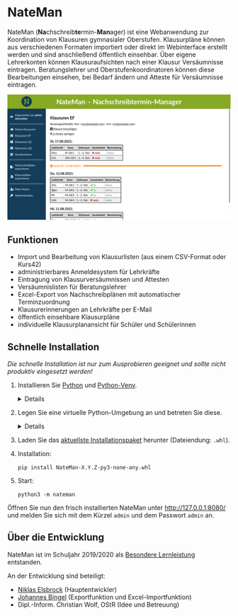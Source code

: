 # NateMan

NateMan (**Na**chschreib**te**rmin-**Man**ager) ist eine Webanwendung zur Koordination von Klausuren gymnasialer Oberstufen. Klausurpläne können aus verschiedenen Formaten importiert oder direkt im Webinterface erstellt werden und sind anschließend öffentlich einsehbar. Über eigene Lehrerkonten können Klausuraufsichten nach einer Klausur Versäumnisse eintragen. Beratungslehrer und Oberstufenkoordinatoren können diese Bearbeitungen einsehen, bei Bedarf ändern und Atteste für Versäumnisse eintragen.

![Klausurliste in NateMan](./screenshots/klausurliste.png)

## Funktionen
* Import und Bearbeitung von Klausurlisten (aus einem CSV-Format oder Kurs42)
* administrierbares Anmeldesystem für Lehrkräfte
* Eintragung von Klausurversäumnissen und Attesten
* Versäumnislisten für Beratungslehrer
* Excel-Export von Nachschreibplänen mit automatischer Terminzuordnung
* Klausurerinnerungen an Lehrkräfte per E-Mail
* öffentlich einsehbare Klausurpläne
* individuelle Klausurplanansicht für Schüler und Schülerinnen

## Schnelle Installation

*Die schnelle Installation ist nur zum Ausprobieren geeignet und sollte nicht produktiv eingesetzt werden!*

1. Installieren Sie [Python](https://www.python.org/downloads/) und [Python-Venv](https://docs.python.org/3/library/venv.html).
    <details>
      <summary>Details</summary>

      Unter Linux (Debian und Derivate) installieren Sie die Pakete `python3` und `python3-venv`.\
      Unter Windows und macOS laden Sie den [Python-Installer](https://www.python.org/downloads/) herunter und führen Sie ihn aus. Python-Venv wird standardmäßig mitinstalliert.
    </details>
2. Legen Sie eine virtuelle Python-Umgebung an und betreten Sie diese.
    <details>
      <summary>Details</summary>

      **Linux/macOS:**
      ```shell
      mkdir nateman
      cd nateman
      python3 -m venv venv
      source venv/bin/activate
      ```

      **Windows:**
      ```dos
      mkdir nateman
      cd nateman
      py -3 -m venv venv
      venv\Scripts\activate
      ```
    </details>
3. Laden Sie das [aktuellste Installationspaket](https://github.com/nelsbrock/NateMan/releases/latest) herunter (Dateiendung: `.whl`).
4. Installation:
    ```shell
    pip install NateMan-X.Y.Z-py3-none-any.whl
    ```
5. Start:
    ```shell
    python3 -m nateman
    ```
Öffnen Sie nun den frisch installierten NateMan unter <http://127.0.0.1:8080/> und melden Sie sich mit dem Kürzel `admin` und dem Passwort `admin` an.

## Über die Entwicklung

NateMan ist im Schuljahr 2019/2020 als [Besondere Lernleistung](https://de.wikipedia.org/wiki/Besondere_Lernleistung) entstanden.

An der Entwicklung sind beteiligt:

* [Niklas Elsbrock](https://github.com/nelsbrock) (Hauptentwickler)
* [Johannes Bingel](https://github.com/Hecht376) (Exportfunktion und Excel-Importfunktion)
* Dipl.-Inform. Christian Wolf, OStR (Idee und Betreuung)
